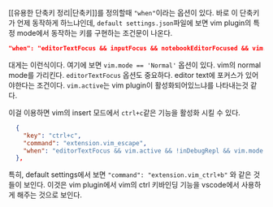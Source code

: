 [[유용한 단축키 정리|단축키]]를 정의할때 `"when"`이라는 옵션이 있다. 바로 이 단축키가 언제 동작하게 하느냐인데,
`default settings.json`파일에 보면 vim plugin의 특정 mode에서 동작하는 키를 구현하는 조건문이 나온다.
```json
"when": "editorTextFocus && inputFocus && notebookEditorFocused && vim.mode == 'Normal' && notebookEditorCursorAtBoundary != 'bottom' && notebookEditorCursorAtBoundary != 'none'"
```
대게는 이런식이다. 여기에 보면 `vim.mode == 'Normal'` 옵션이 있다. vim의 normal mode를 가리킨다.
`editorTextFocus` 옵션도 중요하다. editor text에 포커스가 있어야한다는 조건이다.
`vim.active`는 vim plugin이 활성화되어있느냐를 나타내는것 같다.

이걸 이용하면 vim의 insert 모드에서 `ctrl+c`같은 기능을 활성화 시킬 수 있다.
```json
  {
    "key": "ctrl+c",
    "command": "extension.vim_escape",
    "when": "editorTextFocus && vim.active && !inDebugRepl && vim.mode == 'Insert'"
  },
```

특히, default settings에서 보면 `"command": "extension.vim_ctrl+b"` 와 같은 것들이 보인다. 이것은 vim plugin에서 vim의 ctrl 키바인딩 기능을 vscode에서 사용하게 해주는 것으로 보인다.

